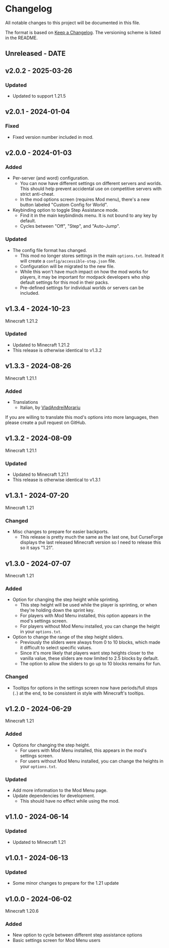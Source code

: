 # Changelog

All notable changes to this project will be documented in this file.

The format is based on [Keep a Changelog](https://keepachangelog.com/en/1.0.0/).
The versioning scheme is listed in the README.

<!-- ### Known Issues -->
<!-- ### Added -->
<!-- ### Updated -->
<!-- ### Changed -->
<!-- ### Deprecated -->
<!-- ### Removed -->
<!-- ### Fixed -->
<!-- ### Security -->

## Unreleased - DATE

## v2.0.2 - 2025-03-26

### Updated

- Updated to support 1.21.5

## v2.0.1 - 2024-01-04

### Fixed

- Fixed version number included in mod.

## v2.0.0 - 2024-01-03

### Added

- Per-server (and word) configuration.
  - You can now have different settings on different servers and worlds. This should help prevent accidental use on competitive servers with strict anti-cheat.
  - In the mod options screen (requires Mod menu), there's a new button labeled "Custom Config for World".
- Keybinding option to toggle Step Assistance mode.
  - Find it in the main keybindinds menu. It is not bound to any key by default.
  - Cycles between "Off", "Step", and "Auto-Jump".

### Updated

- The config file format has changed.
  - This mod no longer stores settings in the main `options.txt`. Instead it will create a `config/accessible-step.json` file.
  - Configuration will be migrated to the new file.
  - While this won't have much impact on how the mod works for players, it may be important for modpack developers who ship default settings for this mod in their packs.
  - Pre-defined settings for individual worlds or servers can be included.

## v1.3.4 - 2024-10-23

Minecraft 1.21.2

### Updated

- Updated to Minecraft 1.21.2
- This release is otherwise identical to v1.3.2

## v1.3.3 - 2024-08-26

Minecraft 1.21.1

### Added

- Translations
  - Italian, by [VladAndreiMorariu](https://github.com/VladAndreiMorariu)

If you are willing to translate this mod's options into more languages, then please create a pull request on GitHub.

## v1.3.2 - 2024-08-09

Minecraft 1.21.1

### Updated

- Updated to Minecraft 1.21.1
- This release is otherwise identical to v1.3.1

## v1.3.1 - 2024-07-20

Minecraft 1.21

### Changed

- Misc changes to prepare for easier backports.
  - This release is pretty much the same as the last one, but CurseForge displays the last released Minecraft version so I need to release this so it says "1.21".

## v1.3.0 - 2024-07-07

Minecraft 1.21

### Added

- Option for changing the step height while sprinting.
  - This step height will be used while the player is sprinting, or when they're holding down the sprint key.
  - For players with Mod Menu installed, this option appears in the mod's settings screen.
  - For players without Mod Menu installed, you can change the height in your `options.txt`.
- Option to change the range of the step height sliders.
  - Previously the sliders were always from 0 to 10 blocks, which made it difficult to select specific values.
  - Since it's more likely that players want step heights closer to the vanilla value, these sliders are now limited to 2.5 blocks by default.
  - The option to allow the sliders to go up to 10 blocks remains for fun.

### Changed

- Tooltips for options in the settings screen now have periods/full stops (`.`) at the end, to be consistent in style with Minecraft's tooltips.

## v1.2.0 - 2024-06-29

Minecraft 1.21

### Added

- Options for changing the step height.
  - For users with Mod Menu installed, this appears in the mod's settings screen.
  - For users without Mod Menu installed, you can change the heights in your `options.txt`.

### Updated

- Add more information to the Mod Menu page.
- Update dependencies for development.
  - This should have no effect while using the mod.

## v1.1.0 - 2024-06-14

### Updated

- Updated to Minecraft 1.21

## v1.0.1 - 2024-06-13

### Updated

- Some minor changes to prepare for the 1.21 update

## v1.0.0 - 2024-06-02

Minecraft 1.20.6

### Added

- New option to cycle between different step assistance options
- Basic settings screen for Mod Menu users

